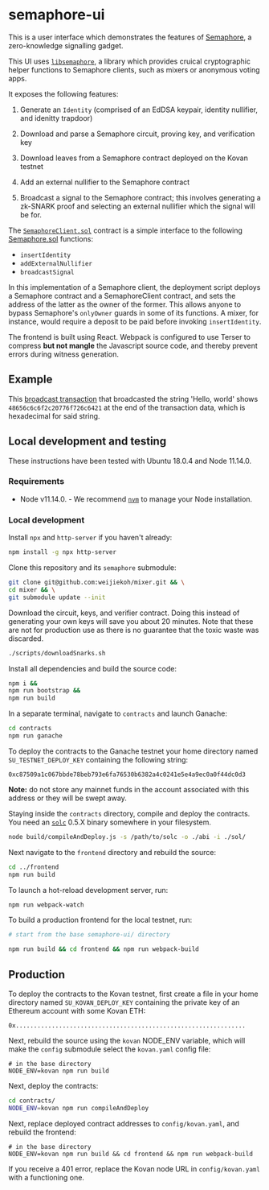 # semaphore-ui

This is a user interface which demonstrates the features of
[Semaphore](https://github.com/kobigurk/semaphore), a zero-knowledge signalling
gadget.

This UI uses [`libsemaphore`](https://github.com/weijiekoh/libsemaphore), a
library which provides cruical cryptographic helper functions to Semaphore
clients, such as mixers or anonymous voting apps.

It exposes the following features:

1. Generate an `Identity` (comprised of an EdDSA keypair, identity nullifier,
   and idenitty trapdoor)

2. Download and parse a Semaphore circuit, proving key, and verification key

3. Download leaves from a Semaphore contract deployed on the Kovan testnet

4. Add an external nullifier to the Semaphore contract

5. Broadcast a signal to the Semaphore contract; this involves generating a
   zk-SNARK proof and selecting an external nullifier which the signal will be
   for.

The [`SemaphoreClient.sol`](./contracts/sol/SemaphoreClient.sol) contract is a
simple interface to the following
[Semaphore.sol](./semaphore/semaphorejs/contracts/Semaphore.sol) functions:

- `insertIdentity`
- `addExternalNullifier`
- `broadcastSignal`

In this implementation of a Semaphore client, the deployment script deploys a
Semaphore contract and a SemaphoreClient contract, and sets the address of the
latter as the owner of the former. This allows anyone to bypass Semaphore's
`onlyOwner` guards in some of its functions. A mixer, for instance, would
require a deposit to be paid before invoking `insertIdentity`.

The frontend is built using React. Webpack is configured to use Terser to
compress **but not mangle** the Javascript source code, and thereby prevent
errors during witness generation.

## Example

This [broadcast
transaction](https://kovan.etherscan.io/tx/0x50aef915da2f84164888d1b6c3501bdacb7e9344e46b5d04183114f91b29cccb)
that broadcasted the string 'Hello, world' shows `48656c6c6f2c20776f726c6421`
at the end of the transaction data, which is hexadecimal for said string.

## Local development and testing

These instructions have been tested with Ubuntu 18.0.4 and Node 11.14.0.

### Requirements

- Node v11.14.0.
      - We recommend [`nvm`](https://github.com/nvm-sh/nvm) to manage your Node
        installation.

### Local development

Install `npx` and `http-server` if you haven't already:

```bash
npm install -g npx http-server
```

Clone this repository and its `semaphore` submodule:

```bash
git clone git@github.com:weijiekoh/mixer.git && \
cd mixer && \
git submodule update --init
```

Download the circuit, keys, and verifier contract. Doing this instead of
generating your own keys will save you about 20 minutes. Note that these are
not for production use as there is no guarantee that the toxic waste was
discarded.

```bash
./scripts/downloadSnarks.sh
```

Install all dependencies and build the source code:

```bash
npm i &&
npm run bootstrap &&
npm run build
```

In a separate terminal, navigate to `contracts` and launch Ganache:

```bash
cd contracts
npm run ganache
```

To deploy the contracts to the Ganache testnet
your home directory named `SU_TESTNET_DEPLOY_KEY` containing the following string:

```
0xc87509a1c067bbde78beb793e6fa76530b6382a4c0241e5e4a9ec0a0f44dc0d3
```

**Note:** do not store any mainnet funds in the account associated with this
address or they will be swept away.

Staying inside the `contracts` directory, compile and deploy the contracts. You
need an [`solc`](https://github.com/ethereum/solidity) 0.5.X binary somewhere in your filesystem.

```bash
node build/compileAndDeploy.js -s /path/to/solc -o ./abi -i ./sol/
```

Next navigate to the `frontend` directory and rebuild the source:

```bash
cd ../frontend
npm run build
```

To launch a hot-reload development server, run:

```bash
npm run webpack-watch
```

To build a production frontend for the local testnet, run:

```bash
# start from the base semaphore-ui/ directory

npm run build && cd frontend && npm run webpack-build
```

## Production

To deploy the contracts to the Kovan testnet, first create a file in your home
directory named `SU_KOVAN_DEPLOY_KEY` containing the private key of an Ethereum
account with some Kovan ETH:

```
0x................................................................
```

Next, rebuild the source using the `kovan` NODE_ENV variable, which will make the `config` submodule select the `kovan.yaml` config file:

```
# in the base directory
NODE_ENV=kovan npm run build
```

Next, deploy the contracts:

```bash
cd contracts/
NODE_ENV=kovan npm run compileAndDeploy
```

Next, replace deployed contract addresses to `config/kovan.yaml`, and rebuild
the frontend:

```
# in the base directory
NODE_ENV=kovan npm run build && cd frontend && npm run webpack-build
```

If you receive a 401 error, replace the Kovan node URL in `config/kovan.yaml`
with a functioning one.
